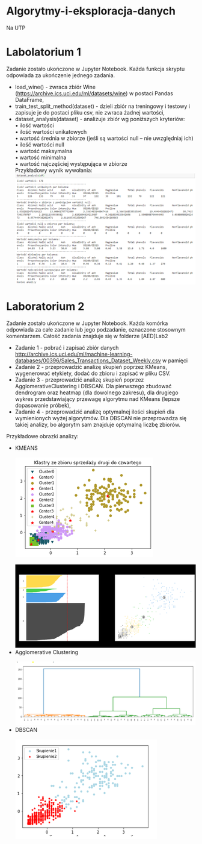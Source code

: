 # Algorytmy-i-eksploracja-danych
Na UTP

# Labolatorium 1

Zadanie zostało ukończone w Jupyter Notebook.
Każda funkcja skryptu odpowiada za ukończenie jednego zadania.
* load_wine() - zwraca zbiór Wine (https://archive.ics.uci.edu/ml/datasets/wine) w postaci Pandas DataFrame,
* train_test_split_method(dataset) - dzieli zbiór na treningowy i testowy i zapisuje je do postaci pliku csv, nie zwraca żadnej wartości,
* dataset_analysis(dataset) - analizuje zbiór wg poniższych kryteriów:\
  • ilość wartości\
  • ilość wartości unikatowych\
  • wartość średnia w zbiorze (jeśli są wartości null – nie uwzględniaj ich)\
  • ilość wartości null\
  • wartość maksymalna\
  • wartość minimalna\
  • wartość najczęściej występująca w zbiorze\
  Przykładowy wynik wywołania:
  ![grafika](https://github.com/Kuchtek/Algorytmy-i-eksploracja-danych/blob/main/%5BAED%5DLab1/analysis_dataset.png)


# Laboratorium 2

Zadanie zostało ukończone w Jupyter Notebook.
Każda komórka odpowiada za całe zadanie lub jego podzadanie, oznaczone stosownym komentarzem.
Całość zadania znajduje się w folderze [AED]Lab2
* Zadanie 1 - pobrać i zapisać zbiór danych http://archive.ics.uci.edu/ml/machine-learning-databases/00396/Sales_Transactions_Dataset_Weekly.csv w pamięci
* Zadanie 2 - przeprowadzić analizę skupień poprzez KMeans, wygenerować etykiety, dodać do zbioru i zapisać w pliku CSV.
* Zadanie 3 - przeprowadzić analizę skupień poprzez AgglomerativeClustering i DBSCAN. Dla pierwszego zbudować dendrogram oraz heatmap (dla dowolnego zakresu), dla drugiego wykres przedstawiający przewagę algorytmu nad KMeans (lepsze dopasowanie próbek),
* Zadanie 4 - przeprowadzić analizę optymalnej ilości skupień dla wymienionych wyżej algorytmów. Dla DBSCAN nie przeprowadza się takiej analizy, bo algorytm sam znajduje optymalną liczbę zbiorów.

Przykładowe obrazki analizy:  
* KMEANS  
<br/>![grafika](https://github.com/Kuchtek/Algorytmy-i-eksploracja-danych/blob/main/%5BAED%5DLab2/kmeans.png)  
<br/>![grafika](https://github.com/Kuchtek/Algorytmy-i-eksploracja-danych/blob/main/%5BAED%5DLab2/clusters_analysis_kmeans.png)  
* Agglomerative Clustering  
<br/>![grafika](https://github.com/Kuchtek/Algorytmy-i-eksploracja-danych/blob/main/%5BAED%5DLab2/dendrogram.png)  
* DBSCAN  
<br/>![grafika](https://github.com/Kuchtek/Algorytmy-i-eksploracja-danych/blob/main/%5BAED%5DLab2/dbscan.png)  

